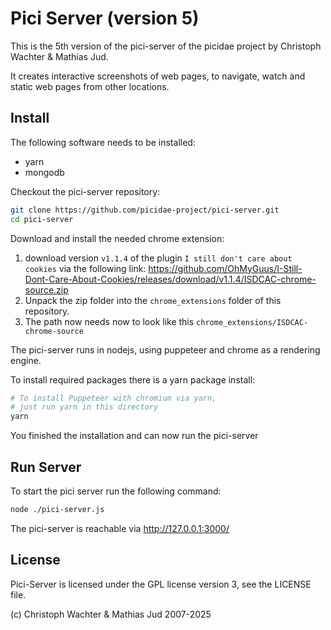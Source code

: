 # Pici Server (version 5)

This is the 5th version of the pici-server of the picidae project
by Christoph Wachter & Mathias Jud.

It creates interactive screenshots of web pages, to navigate, watch
and static web pages from other locations.

## Install

The following software needs to be installed:

- yarn
- mongodb

Checkout the pici-server repository:

```sh
git clone https://github.com/picidae-project/pici-server.git
cd pici-server
```

Download and install the needed chrome extension:

1) download version `v1.1.4` of the plugin `I still don't care about cookies` via the following link:
   <https://github.com/OhMyGuus/I-Still-Dont-Care-About-Cookies/releases/download/v1.1.4/ISDCAC-chrome-source.zip>
2) Unpack the zip folder into the `chrome_extensions` folder of this repository.
3) The path now needs now to look like this `chrome_extensions/ISDCAC-chrome-source`

The pici-server runs in nodejs, using puppeteer and chrome as a
rendering engine.

To install required packages there is a yarn package install:

```sh
# To install Puppeteer with chromium via yarn, 
# just run yarn in this directory
yarn
```

You finished the installation and can now run the pici-server

## Run Server

To start the pici server run the following command:

```sh
node ./pici-server.js
```

The pici-server is reachable via <http://127.0.0.1:3000/>

## License

Pici-Server is licensed under the GPL license version 3,
see the LICENSE file.

(c) Christoph Wachter & Mathias Jud 2007-2025
